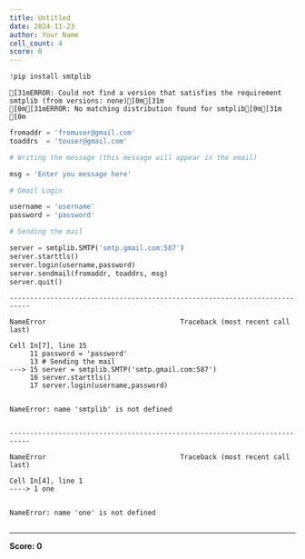 ```yaml
---
title: Untitled
date: 2024-11-23
author: Your Name
cell_count: 4
score: 0
---
```


```python
!pip install smtplib
```

    [31mERROR: Could not find a version that satisfies the requirement smtplib (from versions: none)[0m[31m
    [0m[31mERROR: No matching distribution found for smtplib[0m[31m
    [0m


```python
fromaddr = 'fromuser@gmail.com'
toaddrs  = 'touser@gmail.com'

# Writing the message (this message will appear in the email)

msg = 'Enter you message here'

# Gmail Login

username = 'username'
password = 'password'

# Sending the mail  

server = smtplib.SMTP('smtp.gmail.com:587')
server.starttls()
server.login(username,password)
server.sendmail(fromaddr, toaddrs, msg)
server.quit()
```


    ---------------------------------------------------------------------------

    NameError                                 Traceback (most recent call last)

    Cell In[7], line 15
         11 password = 'password'
         13 # Sending the mail  
    ---> 15 server = smtplib.SMTP('smtp.gmail.com:587')
         16 server.starttls()
         17 server.login(username,password)


    NameError: name 'smtplib' is not defined



```python

```


    ---------------------------------------------------------------------------

    NameError                                 Traceback (most recent call last)

    Cell In[4], line 1
    ----> 1 one


    NameError: name 'one' is not defined



```python

```


---
**Score: 0**